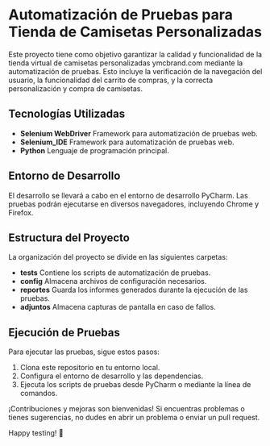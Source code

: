 # Automatización de Pruebas para Tienda de Camisetas Personalizadas

Este proyecto tiene como objetivo garantizar la calidad y funcionalidad de la tienda virtual de camisetas personalizadas ymcbrand.com mediante la automatización de pruebas.
Esto incluye la verificación de la navegación del usuario, la funcionalidad del carrito de compras, y la correcta personalización y compra de camisetas.

## Tecnologías Utilizadas

- **Selenium WebDriver** Framework para automatización de pruebas web.
- **Selenium_IDE** Framework para automatización de pruebas web.
- **Python** Lenguaje de programación principal.

## Entorno de Desarrollo

El desarrollo se llevará a cabo en el entorno de desarrollo PyCharm. Las pruebas podrán ejecutarse en diversos navegadores, incluyendo Chrome y Firefox.

## Estructura del Proyecto

La organización del proyecto se divide en las siguientes carpetas:

- **tests** Contiene los scripts de automatización de pruebas.
- **config** Almacena archivos de configuración necesarios.
- **reportes** Guarda los informes generados durante la ejecución de las pruebas.
- **adjuntos** Almacena capturas de pantalla en caso de fallos.

## Ejecución de Pruebas

Para ejecutar las pruebas, sigue estos pasos:

1. Clona este repositorio en tu entorno local.
2. Configura el entorno de desarrollo y las dependencias.
3. Ejecuta los scripts de pruebas desde PyCharm o mediante la línea de comandos.

¡Contribuciones y mejoras son bienvenidas! Si encuentras problemas o tienes sugerencias, no dudes en abrir un problema o enviar un pull request.

Happy testing! 🚀
